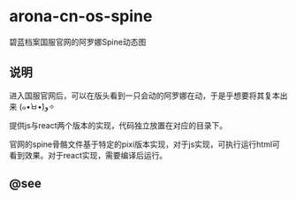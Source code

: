 # arona-cn-os-spine
碧蓝档案国服官网的阿罗娜Spine动态图



## 说明

进入国服官网后，可以在版头看到一只会动的阿罗娜在动，于是乎想要将其复本出来 (๑•̀ㅂ•́)و✧

提供js与react两个版本的实现，代码独立放置在对应的目录下。



官网的spine骨骼文件基于特定的pixi版本实现，对于js实现，可执行运行html可看到效果。对于react实现，需要编译后运行。



## @see

[碧蓝档案-国服官网]: https://bluearchive-cn.com/
[pixijs]: https://github.com/pixijs/pixijs
